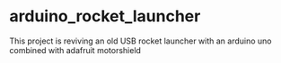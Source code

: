 # arduino_rocket_launcher

This project is reviving an old USB rocket launcher with an arduino uno combined with adafruit motorshield